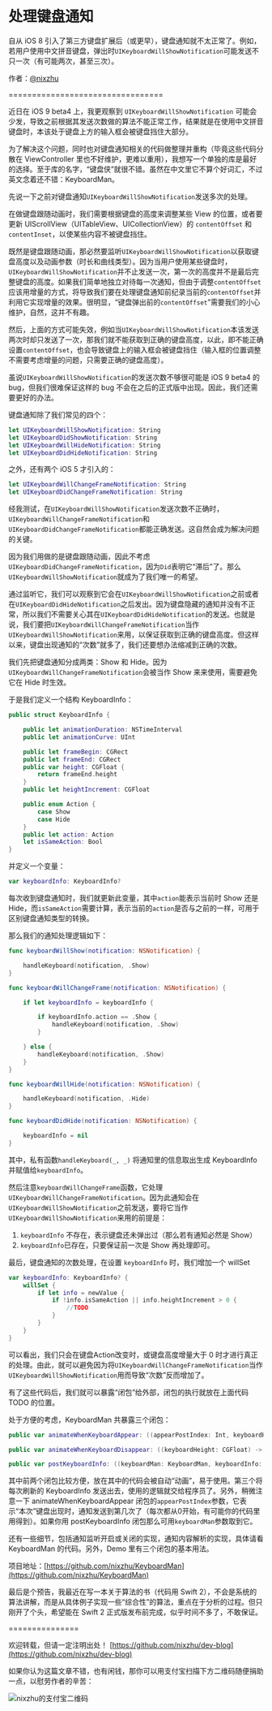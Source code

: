 # 处理键盘通知

自从 iOS 8 引入了第三方键盘扩展后（或更早），键盘通知就不太正常了。例如，若用户使用中文拼音键盘，弹出时`UIKeyboardWillShowNotification`可能发送不只一次（有可能两次，甚至三次）。

作者：[@nixzhu](https://twitter.com/nixzhu)

=================================

近日在 iOS 9 beta4 上，我更观察到 `UIKeyboardWillShowNotification` 可能会少发，导致之前根据其发送次数做的算法不能正常工作，结果就是在使用中文拼音键盘时，本该处于键盘上方的输入框会被键盘挡住大部分。

为了解决这个问题，同时也对键盘通知相关的代码做整理并重构（毕竟这些代码分散在 ViewController 里也不好维护，更难以重用），我想写一个单独的库是最好的选择。至于库的名字，“键盘侠”就很不错。虽然在中文里它不算个好词汇，不过英文念着还不错：KeyboardMan。

先说一下之前对键盘通知`UIKeyboardWillShowNotification`发送多次的处理。

在做键盘跟随动画时，我们需要根据键盘的高度来调整某些 View 的位置，或者要更新 UIScrollView（UITableView、UICollectionView）的 `contentOffset` 和 `contentInset`，以使某些内容不被键盘挡住。

既然是键盘跟随动画，那必然要监听`UIKeyboardWillShowNotification`以获取键盘高度以及动画参数（时长和曲线类型）。因为当用户使用某些键盘时，`UIKeyboardWillShowNotification`并不止发送一次，第一次的高度并不是最后完整键盘的高度。如果我们简单地独立对待每一次通知，但由于调整`contentOffset`应该用增量的方式，将导致我们要在处理键盘通知前纪录当前的`contentOffset`并利用它实现增量的效果。很明显，“键盘弹出前的`contentOffset`”需要我们的小心维护，自然，这并不有趣。

然后，上面的方式可能失效，例如当`UIKeyboardWillShowNotification`本该发送两次时却只发送了一次，那我们就不能获取到正确的键盘高度，以此，即不能正确设置`contentOffset`，也会导致键盘上的输入框会被键盘挡住（输入框的位置调整不需要考虑增量的问题，只需要正确的键盘高度）。

虽说`UIKeyboardWillShowNotification`的发送次数不够很可能是 iOS 9 beta4 的 bug，但我们很难保证这样的 bug 不会在之后的正式版中出现。因此，我们还需要更好的办法。

键盘通知除了我们常见的四个：

```swift
let UIKeyboardWillShowNotification: String
let UIKeyboardDidShowNotification: String
let UIKeyboardWillHideNotification: String
let UIKeyboardDidHideNotification: String
```

之外，还有两个 iOS 5 才引入的：

```swift
let UIKeyboardWillChangeFrameNotification: String
let UIKeyboardDidChangeFrameNotification: String
```

经我测试，在`UIKeyboardWillShowNotification`发送次数不正确时，`UIKeyboardWillChangeFrameNotification`和`UIKeyboardDidChangeFrameNotification`都能正确发送。这自然会成为解决问题的关键。

因为我们用做的是键盘跟随动画，因此不考虑`UIKeyboardDidChangeFrameNotification`，因为`Did`表明它“滞后”了。那么`UIKeyboardWillShowNotification`就成为了我们唯一的希望。

通过监听它，我们可以观察到它会在`UIKeyboardWillShowNotification`之前或者在`UIKeyboardDidHideNotification`之后发出。因为键盘隐藏的通知并没有不正常，所以我们不需要关心其在`UIKeyboardDidHideNotification`的发送。也就是说，我们要把`UIKeyboardWillChangeFrameNotification`当作`UIKeyboardWillShowNotification`来用，以保证获取到正确的键盘高度。但这样以来，键盘出现通知的“次数”就多了，我们还要想办法缩减到正确的次数。

我们先把键盘通知分成两类：Show 和 Hide。因为`UIKeyboardWillChangeFrameNotification`会被当作 Show 来来使用，需要避免它在 Hide 时生效。

于是我们定义一个结构 KeyboardInfo：

```swift
public struct KeyboardInfo {

    public let animationDuration: NSTimeInterval
    public let animationCurve: UInt

    public let frameBegin: CGRect
    public let frameEnd: CGRect
    public var height: CGFloat {
        return frameEnd.height
    }
    public let heightIncrement: CGFloat

    public enum Action {
        case Show
        case Hide
    }
    public let action: Action
    let isSameAction: Bool
}
```

并定义一个变量：

```swift
var keyboardInfo: KeyboardInfo?
```

每次收到键盘通知时，我们就更新此变量，其中`action`能表示当前时 Show 还是 Hide，而`isSameAction`需要计算，表示当前的`action`是否与之前的一样，可用于区别键盘通知类型的转换。

那么我们的通知处理逻辑如下：

```swift
func keyboardWillShow(notification: NSNotification) {

    handleKeyboard(notification, .Show)
}

func keyboardWillChangeFrame(notification: NSNotification) {

    if let keyboardInfo = keyboardInfo {

        if keyboardInfo.action == .Show {
            handleKeyboard(notification, .Show)
        }

    } else {
        handleKeyboard(notification, .Show)
    }
}

func keyboardWillHide(notification: NSNotification) {

    handleKeyboard(notification, .Hide)
}

func keyboardDidHide(notification: NSNotification) {

    keyboardInfo = nil
}
```

其中，私有函数`handleKeyboard(_, _)` 将通知里的信息取出生成 KeyboardInfo 并赋值给`keyboardInfo`。

然后注意`keyboardWillChangeFrame`函数，它处理`UIKeyboardWillChangeFrameNotification`。因为此通知会在`UIKeyboardWillShowNotification`之前发送，要将它当作`UIKeyboardWillShowNotification`来用的前提是：

1. `keyboardInfo` 不存在，表示键盘还未弹出过（那么若有通知必然是 Show）
2. `keyboardInfo`已存在，只要保证前一次是 Show 再处理即可。

最后，键盘通知的次数处理，在设置 `keyboardInfo` 时，我们增加一个 willSet

```swift
var keyboardInfo: KeyboardInfo? {
    willSet {
        if let info = newValue {
            if !info.isSameAction || info.heightIncrement > 0 {
                //TODO
            }
        }
    }
}
```

可以看出，我们只会在键盘Action改变时，或键盘高度增量大于 0 时才进行真正的处理。由此，就可以避免因为将`UIKeyboardWillChangeFrameNotification`当作`UIKeyboardWillShowNotification`用而导致“次数”反而增加了。

有了这些代码后，我们就可以暴露“闭包”给外部，闭包的执行就放在上面代码 TODO 的位置。

处于方便的考虑，KeyboardMan 共暴露三个闭包：

```swift
public var animateWhenKeyboardAppear: ((appearPostIndex: Int, keyboardHeight: CGFloat, keyboardHeightIncrement: CGFloat) -> Void)? 

public var animateWhenKeyboardDisappear: ((keyboardHeight: CGFloat) -> Void)?

public var postKeyboardInfo: ((keyboardMan: KeyboardMan, keyboardInfo: KeyboardInfo) -> Void)?
```

其中前两个闭包比较方便，放在其中的代码会被自动“动画”，易于使用。第三个将每次刷新的 KeyboardInfo 发送出去，使用的逻辑就交给程序员了。另外，稍微注意一下 animateWhenKeyboardAppear 闭包的`appearPostIndex`参数，它表示“本次”键盘出现时，通知发送到第几次了（每次都从0开始，有可能你的代码里用得到）。如果你用 postKeyboardInfo 闭包那么可用`keyboardMan`参数取到它。

还有一些细节，包括通知监听开启或关闭的实现，通知内容解析的实现，具体请看 KeyboardMan 的代码。另外，Demo 里有三个闭包的基本用法。

项目地址：[https://github.com/nixzhu/KeyboardMan](https://github.com/nixzhu/KeyboardMan)

最后是个预告，我最近在写一本关于算法的书（代码用 Swift 2），不会是系统的算法讲解，而是从具体例子实现一些“综合性”的算法，重点在于分析的过程。但只刚开了个头，希望能在 Swift 2 正式版发布前完成，似乎时间不多了，不敢保证。

===============

欢迎转载，但请一定注明出处！ [https://github.com/nixzhu/dev-blog](https://github.com/nixzhu/dev-blog)

如果你认为这篇文章不错，也有闲钱，那你可以用支付宝扫描下方二维码随便捐助一点，以慰劳作者的辛苦：

![nixzhu的支付宝二维码](https://github.com/nixzhu/dev-blog/raw/master/images/nixzhu_alipay.png)

